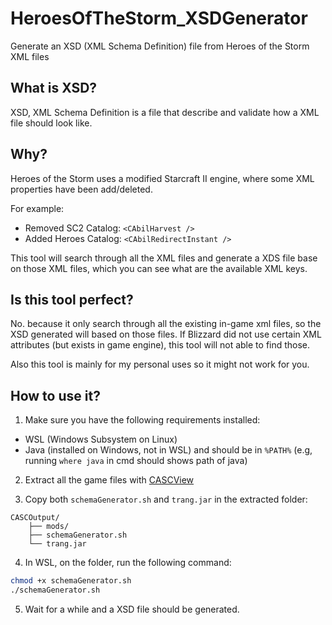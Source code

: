 # HeroesOfTheStorm_XSDGenerator
Generate an XSD (XML Schema Definition) file from Heroes of the Storm XML files

## What is XSD?
XSD, XML Schema Definition is a file that describe and validate how a XML file should look like.

## Why?
Heroes of the Storm uses a modified Starcraft II engine, where some XML properties have been add/deleted.

For example:

- Removed SC2 Catalog: `<CAbilHarvest />`
- Added Heroes Catalog: `<CAbilRedirectInstant />`

This tool will search through all the XML files and generate a XDS file base on those XML files, which you can see what are the available XML keys. 

## Is this tool perfect?

No. because it only search through all the existing in-game xml files, so the XSD generated will based on those files. If Blizzard did not use certain XML attributes (but exists in game engine), this tool will not able to find those.

Also this tool is mainly for my personal uses so it might not work for you.

## How to use it?

1. Make sure you have the following requirements installed:

 - WSL (Windows Subsystem on Linux)
 - Java (installed on Windows, not in WSL) and should be in `%PATH%` (e.g, running `where java` in cmd should shows path of java)

2. Extract all the game files with [CASCView](http://www.zezula.net/en/casc/main.html)

3. Copy both `schemaGenerator.sh` and `trang.jar` in the extracted folder:

```
CASCOutput/
    ├── mods/
    ├── schemaGenerator.sh
    └── trang.jar
```

4. In WSL, on the folder, run the following command:

```bash
chmod +x schemaGenerator.sh
./schemaGenerator.sh
```

5. Wait for a while and a XSD file should be generated.

